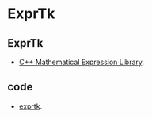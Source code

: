 # ExprTk

## ExprTk

- [C++ Mathematical Expression Library](https://www.partow.net/programming/exprtk/index.html).

## code

- [exprtk](https://github.com/ArashPartow/exprtk).